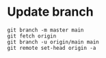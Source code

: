 # Update branch

```
git branch -m master main
git fetch origin
git branch -u origin/main main
git remote set-head origin -a
```
